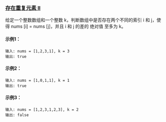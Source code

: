 ### [存在重复元素 II](https://leetcode-cn.com/problems/contains-duplicate-ii/)

给定一个整数数组和一个整数 k，判断数组中是否存在两个不同的索引 i 和 j，使得 nums [i] = nums [j]，并且 i 和 j 的差的 绝对值 至多为 k。

#### 示例1：
```
输入: nums = [1,2,3,1], k = 3
输出: true
```

#### 示例2：
```
输入: nums = [1,0,1,1], k = 1
输出: true
```

#### 示例3：
```
输入: nums = [1,2,3,1,2,3], k = 2
输出: false
```